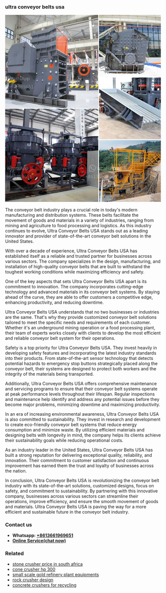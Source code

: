 <h3>ultra conveyor belts usa</h3><img src='1704857198.jpg' alt=''><p>The conveyor belt industry plays a crucial role in today's modern manufacturing and distribution systems. These belts facilitate the movement of goods and materials in a variety of industries, ranging from mining and agriculture to food processing and logistics. As this industry continues to evolve, Ultra Conveyor Belts USA stands out as a leading innovator and provider of state-of-the-art conveyor belt solutions in the United States.</p><p>With over a decade of experience, Ultra Conveyor Belts USA has established itself as a reliable and trusted partner for businesses across various sectors. The company specializes in the design, manufacturing, and installation of high-quality conveyor belts that are built to withstand the toughest working conditions while maximizing efficiency and safety.</p><p>One of the key aspects that sets Ultra Conveyor Belts USA apart is its commitment to innovation. The company incorporates cutting-edge technology and advanced materials in its conveyor belt systems. By staying ahead of the curve, they are able to offer customers a competitive edge, enhancing productivity, and reducing downtime.</p><p>Ultra Conveyor Belts USA understands that no two businesses or industries are the same. That's why they provide customized conveyor belt solutions tailored to meet the specific needs and requirements of each customer. Whether it's an underground mining operation or a food processing plant, their team of experts works closely with clients to develop the most efficient and reliable conveyor belt system for their operations.</p><p>Safety is a top priority for Ultra Conveyor Belts USA. They invest heavily in developing safety features and incorporating the latest industry standards into their products. From state-of-the-art sensor technology that detects potential hazards to emergency stop buttons strategically placed along the conveyor belt, their systems are designed to protect both workers and the integrity of the materials being transported.</p><p>Additionally, Ultra Conveyor Belts USA offers comprehensive maintenance and servicing programs to ensure that their conveyor belt systems operate at peak performance levels throughout their lifespan. Regular inspections and maintenance help identify and address any potential issues before they become major problems, minimizing downtime and maximizing productivity.</p><p>In an era of increasing environmental awareness, Ultra Conveyor Belts USA is also committed to sustainability. They invest in research and development to create eco-friendly conveyor belt systems that reduce energy consumption and minimize waste. By utilizing efficient materials and designing belts with longevity in mind, the company helps its clients achieve their sustainability goals while reducing operational costs.</p><p>As an industry leader in the United States, Ultra Conveyor Belts USA has built a strong reputation for delivering exceptional quality, reliability, and innovation. Their commitment to customer satisfaction and continuous improvement has earned them the trust and loyalty of businesses across the nation.</p><p>In conclusion, Ultra Conveyor Belts USA is revolutionizing the conveyor belt industry with its state-of-the-art solutions, customized designs, focus on safety, and commitment to sustainability. By partnering with this innovative company, businesses across various sectors can streamline their operations, improve efficiency, and ensure the smooth movement of goods and materials. Ultra Conveyor Belts USA is paving the way for a more efficient and sustainable future in the conveyor belt industry.</p><h3>Contact us</h3><ul><li><strong>Whatsapp:&nbsp;<a href="https://wa.me/8613661969651">+8613661969651</a></strong></li><li><a href="https://swt.shibang-china.com/?git&amp;zhl&amp;ultra conveyor belts usa"><strong>Online Service(chat now)</strong></a></li></ul><h3>Related</h3><ul><li><a href='stone crusher price in south africa.md'>stone crusher price in south africa</a></li><li><a href='cone crusher hp 300.md'>cone crusher hp 300</a></li><li><a href='small scale gold refinery plant equipments.md'>small scale gold refinery plant equipments</a></li><li><a href='rock crusher design.md'>rock crusher design</a></li><li><a href='concrete crushers for recycling.md'>concrete crushers for recycling</a></li></ul>